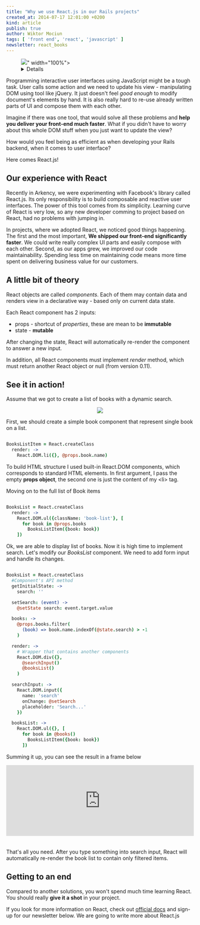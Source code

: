 ```yaml
---
title: "Why we use React.js in our Rails projects"
created_at: 2014-07-17 12:01:00 +0200
kind: article
publish: true
author: Wiktor Mociun
tags: [ 'front end', 'react', 'javascript' ]
newsletter: react_books
---
```


<p>
  <figure>
    <img src="<%= src_fit("react/cover.jpg") %>" width="100%">
    <details>
      Source: <a href="https://www.flickr.com/photos/subpra/">Subramanya Prasad</a>
    </details>
  </figure>
</p>

Programming interactive user interfaces using JavaScript might be a tough task. User calls some action and we need to update his view - manipulating DOM using tool like jQuery. It just doesn't feel *good enough* to modify document's elements by hand. It is also really hard to re-use already written parts of UI and compose them with each other.

Imagine if there was one tool, that would solve all these problems and **help you deliver your front-end much faster**. What if you didn't have to worry about this whole DOM stuff when you just want to update the view?

How would you feel being as efficient as when developing your Rails backend, when it comes to user interface?

Here comes React.js!

<!-- more -->

## Our experience with React
Recently in Arkency, we were experimenting with Facebook's library called React.js. Its only responsibility is to build composable and reactive user interfaces. The power of this tool comes from its simplicity. Learning curve of React is very low, so any new developer comming to project based on React, had no problems with jumping in.

In projects, where we adopted React, we noticed good things happening.
The first and the most important, **We shipped our front-end significantly faster**. We could write really complex UI parts and easily compose with each other.
Second, as our apps grew, we improved our code maintainability. Spending less time on maintaining code means more time spent on delivering business value for our customers.

## A little bit of theory
React objects are called *components*. Each of them may contain data and renders view in a declarative way - based only on current data state.

Each React component has 2 inputs:

 * props - shortcut of *properties*, these are mean to be **immutable**
 * state - **mutable**

After changing the state, React will automatically re-render the component to answer a new input.

In addition, all React components must implement *render* method, which must return another React object or null (from version 0.11).

## See it in action!
Assume that we got to create a list of books with a dynamic search.

<p>
  <figure align="center">
    <img src="/assets/images/react/box.png">
  </figure>
</p>

First, we should create a simple book component that represent single book on a list.

```coffeescript

BooksListItem = React.createClass
  render: ->
    React.DOM.li({}, @props.book.name)
```

To build HTML structure I used built-in React.DOM components, which corresponds to standard HTML elements. In first argument, I pass the empty **props object**, the second one is just the content of my &lt;li&gt; tag.

Moving on to the full list of Book items


```coffeescript

BooksList = React.createClass
  render: ->
    React.DOM.ul({className: 'book-list'}, [
      for book in @props.books
        BooksListItem({book: book})
    ])
```

Ok, we are able to display list of books. Now it is high time to implement search. Let's modify our *BooksList* component. We need to add form input and handle its changes.

```coffeescript

BooksList = React.createClass
  #Component's API method
  getInitialState: ->
    search: ''

  setSearch: (event) ->
    @setState search: event.target.value

  books: ->
    @props.books.filter(
      (book) => book.name.indexOf(@state.search) > -1
    )

  render: ->
    # Wrapper that contains another components
    React.DOM.div({},
      @searchInput()
      @booksList()
    )

  searchInput: ->
    React.DOM.input({
      name: 'search'
      onChange: @setSearch
      placeholder: 'Search...'
    })

  booksList: ->
    React.DOM.ul({}, [
      for book in @books()
        BooksListItem({book: book})
      ])
```

Summing it up, you can see the result in a frame below

<iframe style="margin-bottom: 20px;" width="100%" height="190" src="https://jsfiddle.net/E62BD/1/embedded/result,js,html" frameborder="0"></iframe>

That's all you need. After you type something into search input, React will automatically re-render the book list to contain only filtered items.

## Getting to an end

Compared to another solutions, you won't spend much time learning React. You should really **give it a shot** in your project.

If you look for more information on React, check out [official docs](http://facebook.github.io/react/docs/getting-started.html) and sign-up for our newsletter below. We are going to write more about React.js
